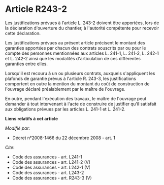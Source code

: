 # Article R243-2

Les justifications prévues à l'article L. 243-2 doivent être apportées, lors de la déclaration d'ouverture du chantier, à
l'autorité compétente pour recevoir cette déclaration. 

Les justifications prévues au présent article précisent le montant des garanties apportées par chacun des contrats souscrits
par ou pour le compte des personnes mentionnées aux articles L. 241-1, L. 241-2, L. 242-1 et L. 242-2 ainsi que les modalités
d'articulation de ces différentes garanties entre elles. 

Lorsqu'il est recouru à un ou plusieurs contrats, auxquels s'appliquent les plafonds de garantie prévus à l'article R. 243-3,
les justifications comportent en outre la mention du montant du coût de construction de l'ouvrage déclaré préalablement par
le maître de l'ouvrage. 

En outre, pendant l'exécution des travaux, le maître de l'ouvrage peut demander à tout intervenant à l'acte de construire de
justifier qu'il satisfait aux obligations prévues par les articles L. 241-1 et L. 241-2.

**Liens relatifs à cet article**

_Modifié par_:

  - Décret n°2008-1466 du 22 décembre 2008 - art. 1

_Cite_:

  - Code des assurances - art. L241-1
  - Code des assurances - art. L241-2 (V)
  - Code des assurances - art. L242-1 (V)
  - Code des assurances - art. L243-2
  - Code des assurances - art. R243-3 (V)
